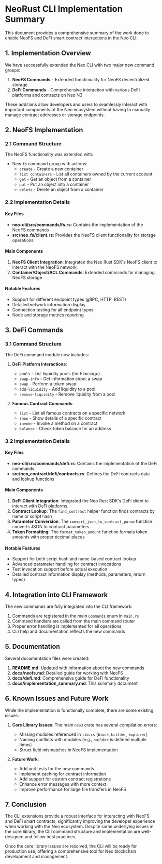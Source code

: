 # NeoRust CLI Implementation Summary

This document provides a comprehensive summary of the work done to enable NeoFS and DeFi smart contract interactions in the Neo CLI.

## 1. Implementation Overview

We have successfully extended the Neo CLI with two major new command groups:

1. **NeoFS Commands** - Extended functionality for NeoFS decentralized storage
2. **DeFi Commands** - Comprehensive interaction with various DeFi platforms and contracts on Neo N3

These additions allow developers and users to seamlessly interact with important components of the Neo ecosystem without having to manually manage contract addresses or storage endpoints.

## 2. NeoFS Implementation

### 2.1 Command Structure

The NeoFS functionality was extended with:

- New `fs` command group with actions:
  - `create` - Create a new container
  - `list containers` - List all containers owned by the current account
  - `get` - Get an object from a container
  - `put` - Put an object into a container
  - `delete` - Delete an object from a container

### 2.2 Implementation Details

#### Key Files

- **neo-cli/src/commands/fs.rs**: Contains the implementation of the NeoFS commands
- **src/neo_fs/client.rs**: Provides the NeoFS client functionality for storage operations

#### Main Components

1. **NeoFS Client Integration**: Integrated the Neo Rust SDK's NeoFS client to interact with the NeoFS network.
2. **Container/Object/ACL Commands**: Extended commands for managing NeoFS storage

#### Notable Features

- Support for different endpoint types (gRPC, HTTP, REST)
- Detailed network information display
- Connection testing for all endpoint types
- Node and storage metrics reporting

## 3. DeFi Commands

### 3.1 Command Structure

The DeFi command module now includes:

1. **DeFi Platform Interactions**:
   - `pools` - List liquidity pools (for Flamingo)
   - `swap-info` - Get information about a swap
   - `swap` - Perform a token swap
   - `add-liquidity` - Add liquidity to a pool
   - `remove-liquidity` - Remove liquidity from a pool

2. **Famous Contract Commands**:
   - `list` - List all famous contracts on a specific network
   - `show` - Show details of a specific contract
   - `invoke` - Invoke a method on a contract
   - `balance` - Check token balance for an address

### 3.2 Implementation Details

#### Key Files

- **neo-cli/src/commands/defi.rs**: Contains the implementation of the DeFi commands
- **src/neo_contract/defi/contracts.rs**: Defines the DeFi contracts data and lookup functions

#### Main Components

1. **DeFi Client Integration**: Integrated the Neo Rust SDK's DeFi client to interact with DeFi platforms.
2. **Contract Lookup**: The `find_contract` helper function finds contracts by name or script hash
3. **Parameter Conversion**: The `convert_json_to_contract_param` function converts JSON to contract parameters
4. **Token Formatting**: The `format_token_amount` function formats token amounts with proper decimal places

#### Notable Features

- Support for both script hash and name-based contract lookup 
- Advanced parameter handling for contract invocations
- Test invocation support before actual execution
- Detailed contract information display (methods, parameters, return types)

## 4. Integration into CLI Framework

The new commands are fully integrated into the CLI framework:

1. Commands are registered in the main `Commands` enum in `main.rs`
2. Command handlers are called from the main command router
3. Proper error handling is implemented for all operations
4. CLI help and documentation reflects the new commands

## 5. Documentation

Several documentation files were created:

1. **README.md**: Updated with information about the new commands
2. **docs/neofs.md**: Detailed guide for working with NeoFS
3. **docs/defi.md**: Comprehensive guide for DeFi functionality
4. **docs/implementation_summary.md**: This summary document

## 6. Known Issues and Future Work

While the implementation is functionally complete, there are some existing issues:

1. **Core Library Issues**: The main `neo3` crate has several compilation errors:
   - Missing modules referenced in `lib.rs` (`block`, `builder`, `explorer`)
   - Naming conflicts with modules (e.g., `builder` is defined multiple times)
   - Struct field mismatches in NeoFS implementation

2. **Future Work**:
   - Add unit tests for the new commands
   - Implement caching for contract information
   - Add support for custom contract registrations
   - Enhance error messages with more context
   - Improve performance for large file transfers in NeoFS

## 7. Conclusion

The CLI extensions provide a robust interface for interacting with NeoFS and DeFi smart contracts, significantly improving the developer experience when working with the Neo ecosystem. Despite some underlying issues in the core library, the CLI command structure and implementation are well-designed and follow best practices.

Once the core library issues are resolved, the CLI will be ready for production use, offering a comprehensive tool for Neo blockchain development and management.
